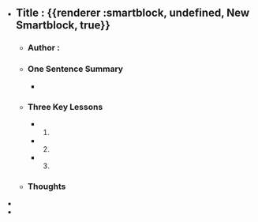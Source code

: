 - ## Title : {{renderer :smartblock, undefined, New Smartblock, true}}
	- ### Author :
	- ### One Sentence Summary
		-
	- ### Three Key Lessons
		- 1.
		- 2.
		- 3.
	- ### Thoughts
-
-